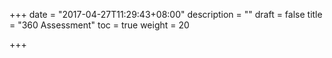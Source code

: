 +++
date = "2017-04-27T11:29:43+08:00"
description = ""
draft = false
title = "360 Assessment"
toc = true
weight = 20

+++
